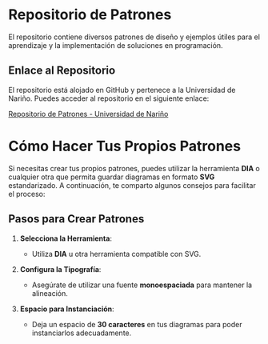 
# Repositorio de Patrones

El repositorio contiene diversos patrones de diseño y ejemplos útiles para el aprendizaje y la implementación de soluciones en programación.

## Enlace al Repositorio

El repositorio está alojado en GitHub y pertenece a la Universidad de Nariño. Puedes acceder al repositorio en el siguiente enlace:

[Repositorio de Patrones - Universidad de Nariño](https://github.com/UniversidadNariño/patrones)

# Cómo Hacer Tus Propios Patrones

Si necesitas crear tus propios patrones, puedes utilizar la herramienta **DIA** o cualquier otra que permita guardar diagramas en formato **SVG** estandarizado. A continuación, te comparto algunos consejos para facilitar el proceso:

## Pasos para Crear Patrones

1. **Selecciona la Herramienta**:
   - Utiliza **DIA** u otra herramienta compatible con SVG.

2. **Configura la Tipografía**:
   - Asegúrate de utilizar una fuente **monoespaciada** para mantener la alineación.

3. **Espacio para Instanciación**:
   - Deja un espacio de **30 caracteres** en tus diagramas para poder instanciarlos adecuadamente.
